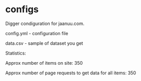 # configs
Digger condiguration for jaanuu.com.

config.yml - configuration file

data.csv - sample of dataset you get

Statistics:

Approx number of items on site: 350

Approx number of page requests to get data for all items: 350
